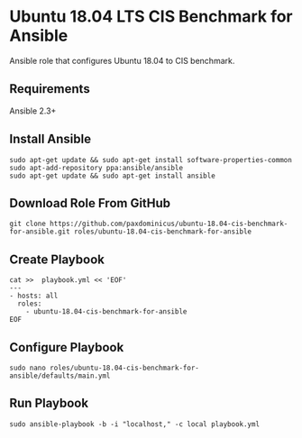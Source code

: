 # Ubuntu 18.04 LTS CIS Benchmark for Ansible
Ansible role that configures Ubuntu 18.04 to CIS benchmark.

## Requirements
Ansible 2.3+

## Install Ansible
```
sudo apt-get update && sudo apt-get install software-properties-common
sudo apt-add-repository ppa:ansible/ansible
sudo apt-get update && sudo apt-get install ansible
```

## Download Role From GitHub
```
git clone https://github.com/paxdominicus/ubuntu-18.04-cis-benchmark-for-ansible.git roles/ubuntu-18.04-cis-benchmark-for-ansible
```

## Create Playbook
```
cat >>  playbook.yml << 'EOF'
---
- hosts: all
  roles:
    - ubuntu-18.04-cis-benchmark-for-ansible
EOF
```

## Configure Playbook
```
sudo nano roles/ubuntu-18.04-cis-benchmark-for-ansible/defaults/main.yml
```

## Run Playbook
```
sudo ansible-playbook -b -i "localhost," -c local playbook.yml
```
